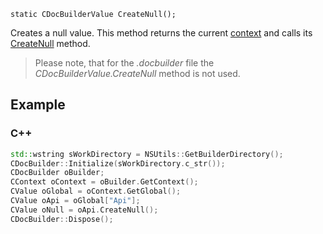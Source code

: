 `static CDocBuilderValue CreateNull();`

Creates a null value. This method returns the current [context](../../CDocBuilderContext/index.md) and calls its [CreateNull](../../CDocBuilderContext/CreateNull/index.md) method.

> Please note, that for the *.docbuilder* file the *CDocBuilderValue.CreateNull* method is not used.

## Example

### C++

```cpp
std::wstring sWorkDirectory = NSUtils::GetBuilderDirectory();
CDocBuilder::Initialize(sWorkDirectory.c_str());
CDocBuilder oBuilder;
CContext oContext = oBuilder.GetContext();
CValue oGlobal = oContext.GetGlobal();
CValue oApi = oGlobal["Api"];
CValue oNull = oApi.CreateNull();
CDocBuilder::Dispose();
```
